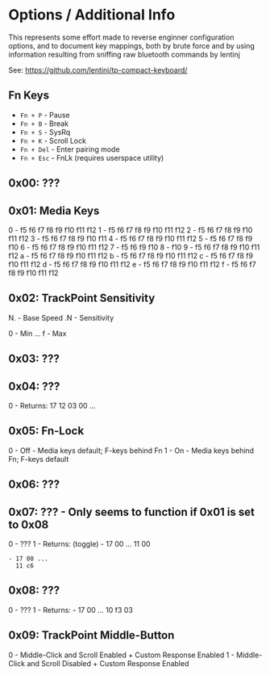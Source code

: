 # Options / Additional Info
This represents some effort made to reverse enginner configuration options, and
to document key mappings, both by brute force and by using information
resulting from sniffing raw bluetooth commands by lentinj

See: https://github.com/lentinj/tp-compact-keyboard/

## Fn Keys
- `Fn + P` - Pause
- `Fn + B` - Break
- `Fn + S` - SysRq
- `Fn + K` - Scroll Lock
- `Fn + Del` - Enter pairing mode
- `Fn + Esc` - FnLk (requires userspace utility)

## 0x00: ???

## 0x01: Media Keys
0 - f5 f6 f7 f8 f9 f10 f11 f12
1 - f5 f6 f7 f8 f9 f10 f11 f12
2 - f5 f6 f7 f8 f9 f10 f11 f12
3 - f5 f6 f7 f8 f9 f10 f11
4 - f5 f6 f7 f8 f9 f10 f11 f12
5 - f5 f6 f7 f8 f9 f10
6 - f5 f6 f7 f8 f9 f10 f11 f12
7 - f5 f6       f9 f10
8 -                f10
9 - f5 f6 f7 f8 f9 f10 f11 f12
a - f5 f6 f7 f8 f9 f10 f11 f12
b - f5 f6 f7 f8 f9 f10 f11 f12
c - f5 f6 f7 f8 f9 f10 f11 f12
d - f5 f6 f7 f8 f9 f10 f11 f12
e - f5 f6 f7 f8 f9 f10 f11 f12
f - f5 f6 f7 f8 f9 f10 f11 f12

## 0x02: TrackPoint Sensitivity
N. - Base Speed
.N - Sensitivity

0 - Min
...
f - Max

## 0x03: ???

## 0x04: ???
0 - Returns: 17 12 03 00 ...

## 0x05: Fn-Lock
0 - Off - Media keys default;   F-keys behind Fn
1 - On  - Media keys behind Fn; F-keys default

## 0x06: ???

## 0x07: ??? - Only seems to function if 0x01 is set to 0x08
0 - ???
1 - Returns: (toggle)
    - 17 00 ...
      11 00

    - 17 00 ...
      11 c6

## 0x08: ???
0 - ???
1 - Returns:
    - 17 00 ...
      10 f3 03

## 0x09: TrackPoint Middle-Button
0 - Middle-Click and Scroll Enabled  + Custom Response Enabled
1 - Middle-Click and Scroll Disabled + Custom Response Enabled
